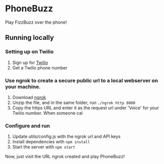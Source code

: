 # PhoneBuzz
Play FizzBuzz over the phone!

## Running locally

### Setting up on Twilio
1. Sign up for [Twilio](https://www.twilio.com/)
2. Get a Twilio phone number

### Use ngrok to create a secure public url to a local webserver on your machine.

1. Download [ngrok](https://ngrok.com/)
2. Unzip the file, and in the same folder, run `./ngrok http 8080`
3. Copy the https URL and enter it as the request url under 'Voice' for your Twilio number. When someone cal

### Configure and run
1. Update utils/config.js with the ngrok url and API keys
2. Install dependencies with `npm install`
3. Start the server with `npm start`

Now, just visit the URL ngrok created and play PhoneBuzz!
